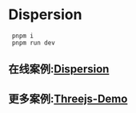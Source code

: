 # Dispersion

```base
 pnpm i
 pnpm run dev
```


## 在线案例:[Dispersion](http://183.129.161.21:5099/demo/Dispersion)

## 更多案例:[Threejs-Demo](http://183.129.161.21:5099/project)
